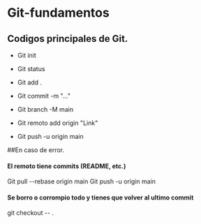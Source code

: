 # Git-fundamentos

## Codigos principales de Git.

- Git init

- Git status

- Git add .

- Git commit -m "..."

- Git branch -M main

- Git remoto add origin "Link"

- Git push -u origin main

##En caso de error.
#### El remoto tiene commits (README, etc.)
 
 Git pull --rebase origin main 
 Git push -u origin main
 
 #### Se borro o corrompio todo y tienes que volver al ultimo commit
 
 git checkout -- .
